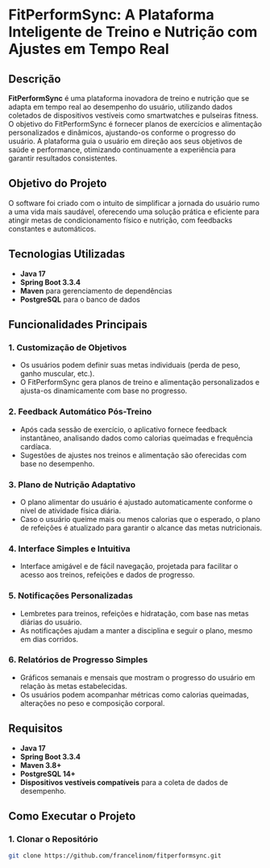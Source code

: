 # FitPerformSync: A Plataforma Inteligente de Treino e Nutrição com Ajustes em Tempo Real

## Descrição
**FitPerformSync** é uma plataforma inovadora de treino e nutrição que se adapta em tempo real ao desempenho do usuário, utilizando dados coletados de dispositivos vestíveis como smartwatches e pulseiras fitness. O objetivo do FitPerformSync é fornecer planos de exercícios e alimentação personalizados e dinâmicos, ajustando-os conforme o progresso do usuário. A plataforma guia o usuário em direção aos seus objetivos de saúde e performance, otimizando continuamente a experiência para garantir resultados consistentes.

## Objetivo do Projeto
O software foi criado com o intuito de simplificar a jornada do usuário rumo a uma vida mais saudável, oferecendo uma solução prática e eficiente para atingir metas de condicionamento físico e nutrição, com feedbacks constantes e automáticos.

## Tecnologias Utilizadas
- **Java 17**
- **Spring Boot 3.3.4**
- **Maven** para gerenciamento de dependências
- **PostgreSQL** para o banco de dados
  
## Funcionalidades Principais

### 1. Customização de Objetivos
- Os usuários podem definir suas metas individuais (perda de peso, ganho muscular, etc.).
- O FitPerformSync gera planos de treino e alimentação personalizados e ajusta-os dinamicamente com base no progresso.

### 2. Feedback Automático Pós-Treino
- Após cada sessão de exercício, o aplicativo fornece feedback instantâneo, analisando dados como calorias queimadas e frequência cardíaca.
- Sugestões de ajustes nos treinos e alimentação são oferecidas com base no desempenho.

### 3. Plano de Nutrição Adaptativo
- O plano alimentar do usuário é ajustado automaticamente conforme o nível de atividade física diária.
- Caso o usuário queime mais ou menos calorias que o esperado, o plano de refeições é atualizado para garantir o alcance das metas nutricionais.

### 4. Interface Simples e Intuitiva
- Interface amigável e de fácil navegação, projetada para facilitar o acesso aos treinos, refeições e dados de progresso.

### 5. Notificações Personalizadas
- Lembretes para treinos, refeições e hidratação, com base nas metas diárias do usuário.
- As notificações ajudam a manter a disciplina e seguir o plano, mesmo em dias corridos.

### 6. Relatórios de Progresso Simples
- Gráficos semanais e mensais que mostram o progresso do usuário em relação às metas estabelecidas.
- Os usuários podem acompanhar métricas como calorias queimadas, alterações no peso e composição corporal.

## Requisitos
- **Java 17** 
- **Spring Boot 3.3.4**
- **Maven 3.8+**
- **PostgreSQL 14+**
- **Dispositivos vestíveis compatíveis** para a coleta de dados de desempenho.

## Como Executar o Projeto

### 1. Clonar o Repositório
```bash
git clone https://github.com/francelinom/fitperformsync.git
